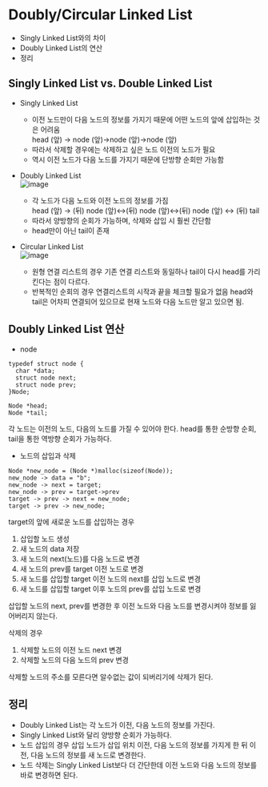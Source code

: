 # Doubly/Circular Linked List  
- Singly Linked List와의 차이  
- Doubly Linked List의 연산  
- 정리  

## Singly Linked List vs. Double Linked List  
- Singly Linked List  
  - 이전 노드만이 다음 노드의 정보를 가지기 때문에 어떤 노드의 앞에 삽입하는 것은 어려움  
    head (앞) -> node (앞)->node (앞)->node (앞)
  - 따라서 삭제할 경우에는 삭제하고 싶은 노드 이전의 노드가 필요  
  - 역시 이전 노드가 다음 노드를 가지기 때문에 단방향 순회만 가능함  

- Doubly Linked List  
![image](https://camo.githubusercontent.com/b606c98ffe9bf01db06af1526d234f90ddb03ed4/68747470733a2f2f332e62702e626c6f6773706f742e636f6d2f2d53444459684a746f576c772f5848347958334a646d4d492f41414141414141414253342f64456a644d656b77334567505f344d616866384b7479376254656f594b386f6577434c63424741732f73313630302f5265766572736564253242646f75626c792532424c696e6b65642532426c6973742e706e67)
  - 각 노드가 다음 노드와 이전 노드의 정보를 가짐  
  head (앞) -> (뒤) node (앞)<->(뒤) node (앞)<->(뒤) node (앞) <-> (뒤) tail
  - 따라서 양방향의 순회가 가능하며, 삭제와 삽입 시 훨씬 간단함  
  - head만이 아닌 tail이 존재  
  
- Circular Linked List  
![image](https://media.geeksforgeeks.org/wp-content/uploads/CircularLinkeList.png)  
  - 원형 연결 리스트의 경우 기존 연결 리스트와 동일하나 tail이 다시 head를 가리킨다는 점이 다르다.  
  - 반복적인 순회의 경우 연결리스트의 시작과 끝을 체크할 필요가 없음
  head와 tail은 어차피 연결되어 있으므로 현재 노드와 다음 노드만 알고 있으면 됨.  
  
  
## Doubly Linked List 연산    

- node
```
typedef struct node {
  char *data;
  struct node next;
  struct node prev;
}Node;

Node *head;
Node *tail;
```
각 노드는 이전의 노드, 다음의 노드를 가질 수 있어야 한다.
head를 통한 순방향 순회, tail을 통한 역방향 순회가 가능하다.  

- 노드의 삽입과 삭제  
```
Node *new_node = (Node *)malloc(sizeof(Node));
new_node -> data = "b";
new_node -> next = target;
new_node -> prev = target->prev
target -> prev -> next = new_node;
target -> prev -> new_node;
```
target의 앞에 새로운 노드를 삽입하는 경우  
  1. 삽입할 노드 생성  
  2. 새 노드의 data 저장  
  3. 새 노드의 next(노드)를 다음 노드로 변경  
  4. 새 노드의 prev를 target 이전 노드로 변경 
  5. 새 노드를 삽입할 target 이전 노드의 next를 삽입 노드로 변경  
  6. 새 노드를 삽입할 target 이후 노드의 prev를 삽입 노드로 변경  
  
  삽입할 노드의 next, prev를 변경한 후 이전 노드와 다음 노드를 변경시켜야 정보를 잃어버리지 않는다.  
  
삭제의 경우
  1. 삭제할 노드의 이전 노드 next 변경  
  2. 삭제할 노드의 다음 노드의 prev 변경
  
  삭제할 노드의 주소를 모른다면 알수없는 값이 되버리기에 삭제가 된다.  
  
## 정리  
- Doubly Linked List는 각 노드가 이전, 다음 노드의 정보를 가진다.  
- Singly Linked List와 달리 양방향 순회가 가능하다.  
- 노드 삽입의 경우 삽입 노드가 삽입 위치 이전, 다음 노드의 정보를 가지게 한 뒤 이전, 다음 노드의 정보를 새 노드로 변경한다.  
- 노드 삭제는 Singly Linked List보다 더 간단한데 이전 노드와 다음 노드의 정보를 바로 변경하면 된다.  

